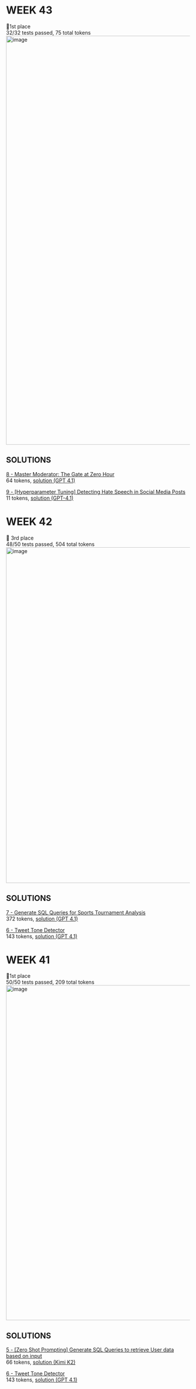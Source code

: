 # WEEK 43
🥇1st place  
32/32 tests passed, 75 total tokens  
<img width="1541" height="1117" alt="image" src="https://github.com/user-attachments/assets/d938fbd7-2738-40e0-91a7-7cbdecb74ab4" />


## SOLUTIONS

[8 - Master Moderator: The Gate at Zero Hour](https://lunaprompts.com/challenges/8)  
64 tokens, [solution (GPT 4.1)](https://github.com/mikaeltorni/luna_prompts_contest_solutions/blob/master/2025_week43/8_Master_Moderator_The_Gate_at_Zero_Hour-GPT-4.1)

[9 - [Hyperparameter Tuning] Detecting Hate Speech in Social Media Posts](https://lunaprompts.com/challenges/9)  
11 tokens, [solution (GPT-4.1)](https://github.com/mikaeltorni/luna_prompts_contest_solutions/blob/master/2025_week43/9_Hyperparameter_Tuning-Detecting_Hate_Speech_in_Social_Media_Posts-GPT-4.1)

# WEEK 42
🥉 3rd place  
48/50 tests passed, 504 total tokens  
<img width="1239" height="917" alt="image" src="https://github.com/user-attachments/assets/b9dbab10-d5ae-430c-bb98-56817df85257" />


## SOLUTIONS

[7 - Generate SQL Queries for Sports Tournament Analysis](https://lunaprompts.com/challenges/7)  
372 tokens, [solution (GPT 4.1)](https://github.com/mikaeltorni/luna_prompts_contest_solutions/blob/master/2025_week42/7_Generate_SQL_Queries_for_Sports_Tournament_Analysis-GPT-4.1)

[6 - Tweet Tone Detector](https://lunaprompts.com/challenges/6)  
143 tokens, [solution (GPT 4.1)](https://github.com/mikaeltorni/luna_prompts_contest_solutions/blob/master/2025_week42/6_Tweet_Tone_Detector-gpt-4.1)  

# WEEK 41
🥇1st place  
50/50 tests passed, 209 total tokens  
<img width="1254" height="915" alt="image" src="https://github.com/user-attachments/assets/22c4f899-cd0b-4773-a406-ccde69a94354" />


## SOLUTIONS

[5 - [Zero Shot Prompting] Generate SQL Queries to retrieve User data based on input](https://lunaprompts.com/challenges/15)  
66 tokens, [solution (Kimi K2)](https://github.com/mikaeltorni/luna_prompts_contest_solutions/blob/master/2025_week41/5_Zero_Shot_Prompting-Generate_SQL_Queries_to_retrieve_User_data_based_on_input-kimi-k2)

[6 - Tweet Tone Detector](https://lunaprompts.com/challenges/6)  
143 tokens, [solution (GPT 4.1)](https://github.com/mikaeltorni/luna_prompts_contest_solutions/blob/master/2025_week41/6_Tweet_Tone_Detector-gpt-4.1)

